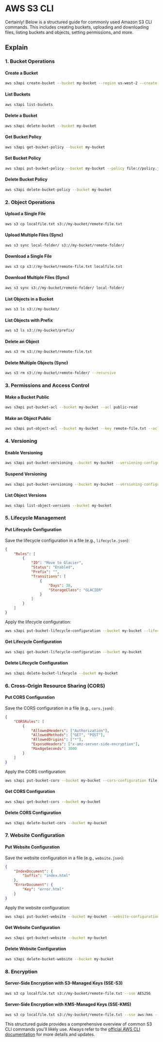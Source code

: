 # AWS S3 CLI

Certainly! Below is a structured guide for commonly used Amazon S3 CLI commands. This includes creating buckets, uploading and downloading files, listing buckets and objects, setting permissions, and more.

## Explain

### 1. **Bucket Operations**

#### Create a Bucket

```sh
aws s3api create-bucket --bucket my-bucket --region us-west-2 --create-bucket-configuration LocationConstraint=us-west-2
```

#### List Buckets

```sh
aws s3api list-buckets
```

#### Delete a Bucket

```sh
aws s3api delete-bucket --bucket my-bucket
```

#### Get Bucket Policy

```sh
aws s3api get-bucket-policy --bucket my-bucket
```

#### Set Bucket Policy

```sh
aws s3api put-bucket-policy --bucket my-bucket --policy file://policy.json
```

#### Delete Bucket Policy

```sh
aws s3api delete-bucket-policy --bucket my-bucket
```

### 2. **Object Operations**

#### Upload a Single File

```sh
aws s3 cp localfile.txt s3://my-bucket/remote-file.txt
```

#### Upload Multiple Files (Sync)

```sh
aws s3 sync local-folder/ s3://my-bucket/remote-folder/
```

#### Download a Single File

```sh
aws s3 cp s3://my-bucket/remote-file.txt localfile.txt
```

#### Download Multiple Files (Sync)

```sh
aws s3 sync s3://my-bucket/remote-folder/ local-folder/
```

#### List Objects in a Bucket

```sh
aws s3 ls s3://my-bucket/
```

#### List Objects with Prefix

```sh
aws s3 ls s3://my-bucket/prefix/
```

#### Delete an Object

```sh
aws s3 rm s3://my-bucket/remote-file.txt
```

#### Delete Multiple Objects (Sync)

```sh
aws s3 rm s3://my-bucket/remote-folder/ --recursive
```

### 3. **Permissions and Access Control**

#### Make a Bucket Public

```sh
aws s3api put-bucket-acl --bucket my-bucket --acl public-read
```

#### Make an Object Public

```sh
aws s3api put-object-acl --bucket my-bucket --key remote-file.txt --acl public-read
```

### 4. **Versioning**

#### Enable Versioning

```sh
aws s3api put-bucket-versioning --bucket my-bucket --versioning-configuration Status=Enabled
```

#### Suspend Versioning

```sh
aws s3api put-bucket-versioning --bucket my-bucket --versioning-configuration Status=Suspended
```

#### List Object Versions

```sh
aws s3api list-object-versions --bucket my-bucket
```

### 5. **Lifecycle Management**

#### Put Lifecycle Configuration

Save the lifecycle configuration in a file (e.g., `lifecycle.json`):

```json
{
    "Rules": [
        {
            "ID": "Move to Glacier",
            "Status": "Enabled",
            "Prefix": "",
            "Transitions": [
                {
                    "Days": 30,
                    "StorageClass": "GLACIER"
                }
            ]
        }
    ]
}
```

Apply the lifecycle configuration:

```sh
aws s3api put-bucket-lifecycle-configuration --bucket my-bucket --lifecycle-configuration file://lifecycle.json
```

#### Get Lifecycle Configuration

```sh
aws s3api get-bucket-lifecycle-configuration --bucket my-bucket
```

#### Delete Lifecycle Configuration

```sh
aws s3api delete-bucket-lifecycle --bucket my-bucket
```

### 6. **Cross-Origin Resource Sharing (CORS)**

#### Put CORS Configuration

Save the CORS configuration in a file (e.g., `cors.json`):

```json
{
    "CORSRules": [
        {
            "AllowedHeaders": ["Authorization"],
            "AllowedMethods": ["GET", "POST"],
            "AllowedOrigins": ["*"],
            "ExposeHeaders": ["x-amz-server-side-encryption"],
            "MaxAgeSeconds": 3000
        }
    ]
}
```

Apply the CORS configuration:

```sh
aws s3api put-bucket-cors --bucket my-bucket --cors-configuration file://cors.json
```

#### Get CORS Configuration

```sh
aws s3api get-bucket-cors --bucket my-bucket
```

#### Delete CORS Configuration

```sh
aws s3api delete-bucket-cors --bucket my-bucket
```

### 7. **Website Configuration**

#### Put Website Configuration

Save the website configuration in a file (e.g., `website.json`):

```json
{
    "IndexDocument": {
        "Suffix": "index.html"
    },
    "ErrorDocument": {
        "Key": "error.html"
    }
}
```

Apply the website configuration:

```sh
aws s3api put-bucket-website --bucket my-bucket --website-configuration file://website.json
```

#### Get Website Configuration

```sh
aws s3api get-bucket-website --bucket my-bucket
```

#### Delete Website Configuration

```sh
aws s3api delete-bucket-website --bucket my-bucket
```

### 8. **Encryption**

#### Server-Side Encryption with S3-Managed Keys (SSE-S3)

```sh
aws s3 cp localfile.txt s3://my-bucket/remote-file.txt --sse AES256
```

#### Server-Side Encryption with KMS-Managed Keys (SSE-KMS)

```sh
aws s3 cp localfile.txt s3://my-bucket/remote-file.txt --sse aws:kms --sse-kms-key-id alias/my-key
```

This structured guide provides a comprehensive overview of common S3 CLI commands you'll likely use. Always refer to the [official AWS CLI documentation](https://docs.aws.amazon.com/cli/latest/userguide/cli-services-s3.html) for more details and updates.
